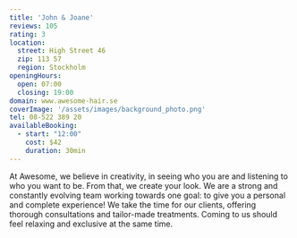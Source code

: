 ```yaml
---
title: 'John & Joane'
reviews: 105
rating: 3
location:
  street: High Street 46
  zip: 113 57
  region: Stockholm
openingHours:
  open: 07:00
  closing: 19:00
domain: www.awesome-hair.se
coverImage: '/assets/images/background_photo.png'
tel: 08-522 389 20
availableBooking:
  - start: "12:00"
    cost: $42
    duration: 30min
---
```


At Awesome, we believe in creativity, in seeing who you are and listening to who you want to be. From that, we create your look.
We are a strong and constantly evolving team working towards one goal: to give you a personal and complete experience!
We take the time for our clients, offering thorough consultations and tailor-made treatments. 
Coming to us should feel relaxing and exclusive at the same time.